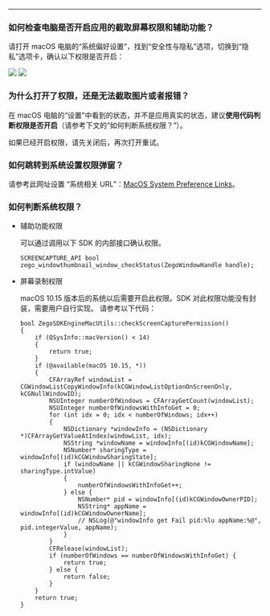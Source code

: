 <Title>如何解决 macOS 权限问题？</Title>


---

### 如何检查电脑是否开启应用的截取屏幕权限和辅助功能？

请打开 macOS 电脑的“系统偏好设置”，找到“安全性与隐私”选项，切换到“隐私”选项卡，确认以下权限是否开启：
<Frame width="512" height="auto" caption=""><Frame width="512" height="auto" caption=""><img src="https://doc-media.zego.im/sdk-doc/Pics/macOS/ScreenSharing/CommonProblems/screenSharing_Problems_macOS_2.png" /></Frame></Frame>
<Frame width="512" height="auto" caption=""><Frame width="512" height="auto" caption=""><img src="https://doc-media.zego.im/sdk-doc/Pics/macOS/ScreenSharing/CommonProblems/screenSharing_Problems_macOS_1.png" /></Frame></Frame> 

### 为什么打开了权限，还是无法截取图片或者报错？

在 macOS 电脑的“设置”中看到的状态，并不是应用真实的状态，建议**使用代码判断权限是否开启**（请参考下文的“如何判断系统权限？”）。

如果已经开启权限，请先关闭后，再次打开重试。



### 如何跳转到系统设置权限弹窗？

请参考此网址设置 “系统相关 URL”：[MacOS System Preference Links](https://www.mbsplugins.net/archive/2020-04-05/MacOS_System_Preference_Links/monkeybreadsoftware_blog_archive)。

### 如何判断系统权限？

- 辅助功能权限

    可以通过调用以下 SDK 的内部接口确认权限。
 
    ```objc    
    SCREENCAPTURE_API bool zego_windowthumbnail_window_checkStatus(ZegoWindowHandle handle);
    ```
- 屏幕录制权限

    macOS 10.15 版本后的系统以后需要开启此权限。SDK 对此权限功能没有封装，需要用户自行实现。 请参考以下代码：

    ```objc
    bool ZegoSDKEngineMacUtils::checkScreenCapturePermission()
    {	
        if (QSysInfo::macVersion() < 14)	
        {		
            return true;	
        }	
        if (@available(macOS 10.15, *)) 
        {		
            CFArrayRef windowList = CGWindowListCopyWindowInfo(kCGWindowListOptionOnScreenOnly, kCGNullWindowID);		
            NSUInteger numberOfWindows = CFArrayGetCount(windowList);		
            NSUInteger numberOfWindowsWithInfoGet = 0;		
            for (int idx = 0; idx < numberOfWindows; idx++) 
            {			
                NSDictionary *windowInfo = (NSDictionary *)CFArrayGetValueAtIndex(windowList, idx);			
                NSString *windowName = windowInfo[(id)kCGWindowName];			
                NSNumber* sharingType = windowInfo[(id)kCGWindowSharingState];			
                if (windowName || kCGWindowSharingNone != sharingType.intValue) 
                {				
                    numberOfWindowsWithInfoGet++;			
                } else {				
                    NSNumber* pid = windowInfo[(id)kCGWindowOwnerPID];				
                    NSString* appName = windowInfo[(id)kCGWindowOwnerName];				
                    // NSLog(@"windowInfo get Fail pid:%lu appName:%@", pid.integerValue, appName);			
                }		
            }		
            CFRelease(windowList);		
            if (numberOfWindows == numberOfWindowsWithInfoGet) {			
                return true;		
            } else {			
                return false;		
            }	
        }	
        return true;
    }
    ```